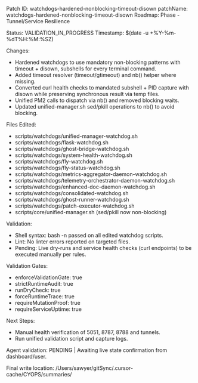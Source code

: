 Patch ID: watchdogs-hardened-nonblocking-timeout-disown
patchName: watchdogs-hardened-nonblocking-timeout-disown
Roadmap: Phase - Tunnel/Service Resilience

Status: VALIDATION_IN_PROGRESS
Timestamp: $(date -u +%Y-%m-%dT%H:%M:%SZ)

Changes:
- Hardened watchdogs to use mandatory non-blocking patterns with timeout + disown, subshells for every terminal command.
- Added timeout resolver (timeout/gtimeout) and nb() helper where missing.
- Converted curl health checks to mandated subshell + PID capture with disown while preserving synchronous result via temp files.
- Unified PM2 calls to dispatch via nb() and removed blocking waits.
- Updated unified-manager.sh sed/pkill operations to nb() to avoid blocking.

Files Edited:
- scripts/watchdogs/unified-manager-watchdog.sh
- scripts/watchdogs/flask-watchdog.sh
- scripts/watchdogs/ghost-bridge-watchdog.sh
- scripts/watchdogs/system-health-watchdog.sh
- scripts/watchdogs/fly-watchdog.sh
- scripts/watchdogs/fly-status-watchdog.sh
- scripts/watchdogs/metrics-aggregator-daemon-watchdog.sh
- scripts/watchdogs/telemetry-orchestrator-daemon-watchdog.sh
- scripts/watchdogs/enhanced-doc-daemon-watchdog.sh
- scripts/watchdogs/consolidated-watchdog.sh
- scripts/watchdogs/ghost-runner-watchdog.sh
- scripts/watchdogs/patch-executor-watchdog.sh
- scripts/core/unified-manager.sh (sed/pkill now non-blocking)

Validation:
- Shell syntax: bash -n passed on all edited watchdog scripts.
- Lint: No linter errors reported on targeted files.
- Pending: Live dry-runs and service health checks (curl endpoints) to be executed manually per rules.

Validation Gates:
- enforceValidationGate: true
- strictRuntimeAudit: true
- runDryCheck: true
- forceRuntimeTrace: true
- requireMutationProof: true
- requireServiceUptime: true

Next Steps:
- Manual health verification of 5051, 8787, 8788 and tunnels.
- Run unified validation script and capture logs.

Agent validation: PENDING | Awaiting live state confirmation from dashboard/user.

Final write location: /Users/sawyer/gitSync/.cursor-cache/CYOPS/summaries/

